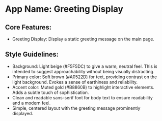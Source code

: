 # **App Name**: Greeting Display

## Core Features:

- Greeting Display: Display a static greeting message on the main page.

## Style Guidelines:

- Background: Light beige (#F5F5DC) to give a warm, neutral feel. This is intended to suggest approachability without being visually distracting.
- Primary color: Soft brown (#A0522D) for text, providing contrast on the light background. Evokes a sense of earthiness and reliability.
- Accent color: Muted gold (#B8860B) to highlight interactive elements. Adds a subtle touch of sophistication.
- Clean and readable sans-serif font for body text to ensure readability and a modern feel.
- Simple, centered layout with the greeting message prominently displayed.